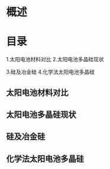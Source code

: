 # 概述
# 目录
1.太阳电池材料对比
2.太阳电池多晶硅现状

3.硅及冶金硅
4.化学法太阳电池多晶硅

## 太阳电池材料对比
## 太阳电池多晶硅现状
## 硅及冶金硅
## 化学法太阳电池多晶硅